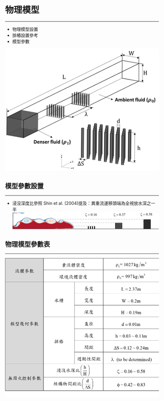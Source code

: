 # 物理模型
---
- 物理模型設置
- 排樁設置參考
- 模型參數

![定界交換水槽模型](/docs/images/3D-model.jpg)

## 模型參數設置
---
- 浸沒深度比參照 Shin et al. (2004)提及：異重流運移頭端為全視放水深之一半
![浸沒水深比](/docs/images/Z.jpg)

## 物理模型參數表
---

![參數設置](/docs/images/physical-parameter.jpg)
